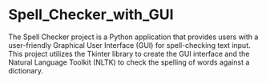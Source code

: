 # Spell_Checker_with_GUI
The Spell Checker project is a Python application that provides users with a user-friendly Graphical User Interface (GUI) for spell-checking text input. This project utilizes the Tkinter library to create the GUI interface and the Natural Language Toolkit (NLTK) to check the spelling of words against a dictionary.
